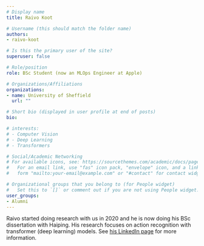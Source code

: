 ```yaml
---
# Display name
title: Raivo Koot

# Username (this should match the folder name)
authors:
- raivo-koot

# Is this the primary user of the site?
superuser: false

# Role/position
role: BSc Student (now an MLOps Engineer at Apple)

# Organizations/Affiliations
organizations:
- name: University of Sheffield
  url: ""

# Short bio (displayed in user profile at end of posts)
bio: 

# interests:
# - Computer Vision
# - Deep Learning
# - Transformers

# Social/Academic Networking
# For available icons, see: https://sourcethemes.com/academic/docs/page-builder/#icons
#   For an email link, use "fas" icon pack, "envelope" icon, and a link in the
#   form "mailto:your-email@example.com" or "#contact" for contact widget.

# Organizational groups that you belong to (for People widget)
#   Set this to `[]` or comment out if you are not using People widget.
user_groups:
- Alumni
---
```


Raivo started doing research with us in 2020 and he is now doing his BSc dissertation with Haiping. His research focuses on action recognition with transformer (deep learning) models. See [his LinkedIn page](https://www.linkedin.com/in/raivokoot/?originalSubdomain=de) for more information.
